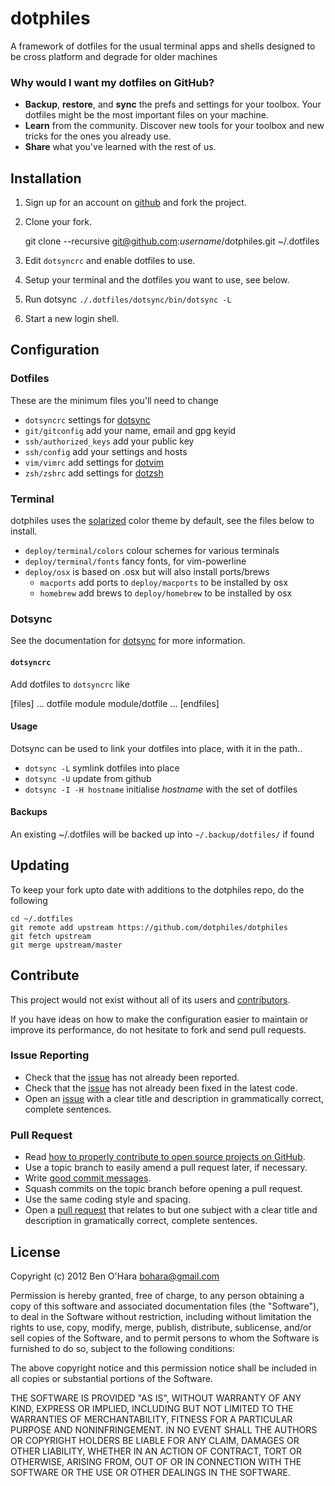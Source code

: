 dotphiles
=========

A framework of dotfiles for the usual terminal apps and shells designed to be
cross platform and degrade for older machines

### Why would I want my dotfiles on GitHub?

  - **Backup**, **restore**, and **sync** the prefs and settings for your 
    toolbox. Your dotfiles might be the most important files on your machine.
  - **Learn** from the community. Discover new tools for your toolbox and new 
    tricks for the ones you already use.
  - **Share** what you've learned with the rest of us.

Installation
------------

  1. Sign up for an account on [github][1] and fork the project.

  2. Clone your fork.

        git clone --recursive git@github.com:*username*/dotphiles.git ~/.dotfiles

  3. Edit `dotsyncrc` and enable dotfiles to use.

  4. Setup your terminal and the dotfiles you want to use, see below.

  5. Run dotsync `./.dotfiles/dotsync/bin/dotsync -L`

  6. Start a new login shell.

Configuration
-------------

### Dotfiles

These are the minimum files you'll need to change

  - `dotsyncrc` settings for [dotsync](https://github.com/dotphiles/dotsync)
  - `git/gitconfig` add your name, email and gpg keyid
  - `ssh/authorized_keys` add your public key
  - `ssh/config` add your settings and hosts
  - `vim/vimrc` add settings for [dotvim](https://github.com/dotphiles/dotvim)
  - `zsh/zshrc` add settings for [dotzsh](https://github.com/dotphiles/dotzsh)

### Terminal

dotphiles uses the [solarized](http://ethanschoonover.com/solarized) color theme
by default, see the files below to install.

  - `deploy/terminal/colors` colour schemes for various terminals
  - `deploy/terminal/fonts` fancy fonts, for vim-powerline
  - `deploy/osx` is based on .osx but will also install ports/brews
    - `macports` add ports to `deploy/macports` to be installed by osx
    - `homebrew` add brews to `deploy/homebrew` to be installed by osx

### Dotsync

See the documentation for [dotsync](https://github.com/dotphiles/dotsync) for more
information.

#### `dotsyncrc`

Add dotfiles to `dotsyncrc` like

   [files]
   ...
   dotfile
   module
   module/dotfile
   ...
   [endfiles]

#### Usage

Dotsync can be used to link your dotfiles into place, with it in the path..

  - `dotsync -L` symlink dotfiles into place
  - `dotsync -U` update from github
  - `dotsync -I -H hostname` initialise *hostname* with the set of dotfiles

#### Backups

An existing ~/.dotfiles will be backed up into `~/.backup/dotfiles/` if found

Updating
--------

To keep your fork upto date with additions to the dotphiles repo, do the following

    cd ~/.dotfiles
    git remote add upstream https://github.com/dotphiles/dotphiles
    git fetch upstream
    git merge upstream/master

Contribute
----------

This project would not exist without all of its users and [contributors][2].

If you have ideas on how to make the configuration easier to maintain or
improve its performance, do not hesitate to fork and send pull requests.

### Issue Reporting

   - Check that the [issue][3] has not already been reported.
   - Check that the [issue][3] has not already been fixed in the latest code.
   - Open an [issue][3] with a clear title and description in grammatically correct,
     complete sentences.

### Pull Request

   - Read [how to properly contribute to open source projects on GitHub][4].
   - Use a topic branch to easily amend a pull request later, if necessary.
   - Write [good commit messages][5].
   - Squash commits on the topic branch before opening a pull request.
   - Use the same coding style and spacing.
   - Open a [pull request][6] that relates to but one subject with a clear
     title and description in gramatically correct, complete sentences.

License
-------

Copyright (c) 2012 Ben O'Hara <bohara@gmail.com>

Permission is hereby granted, free of charge, to any person obtaining
a copy of this software and associated documentation files (the
"Software"), to deal in the Software without restriction, including
without limitation the rights to use, copy, modify, merge, publish,
distribute, sublicense, and/or sell copies of the Software, and to
permit persons to whom the Software is furnished to do so, subject to
the following conditions:

The above copyright notice and this permission notice shall be
included in all copies or substantial portions of the Software.

THE SOFTWARE IS PROVIDED "AS IS", WITHOUT WARRANTY OF ANY KIND,
EXPRESS OR IMPLIED, INCLUDING BUT NOT LIMITED TO THE WARRANTIES OF
MERCHANTABILITY, FITNESS FOR A PARTICULAR PURPOSE AND
NONINFRINGEMENT. IN NO EVENT SHALL THE AUTHORS OR COPYRIGHT HOLDERS BE
LIABLE FOR ANY CLAIM, DAMAGES OR OTHER LIABILITY, WHETHER IN AN ACTION
OF CONTRACT, TORT OR OTHERWISE, ARISING FROM, OUT OF OR IN CONNECTION
WITH THE SOFTWARE OR THE USE OR OTHER DEALINGS IN THE SOFTWARE.

[1]: https://github.com
[2]: https://github.com/dotphiles/dotphiles/contributors
[3]: https://github.com/dotphiles/dotphiles/issues
[4]: http://gun.io/blog/how-to-github-fork-branch-and-pull-request
[5]: http://tbaggery.com/2008/04/19/a-note-about-git-commit-messages.html
[6]: https://help.github.com/articles/using-pull-requests

